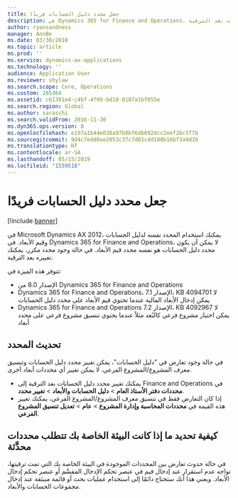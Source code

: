 ```yaml
---
title: جعل محدد دليل الحسابات فريدًا
description: في Dynamics 365 for Finance and Operations، لا يمكن أن يكون محدد دليل الحسابات هو نفسه محدد قيم الأبعاد. يجب عليك تغيير قيم المحددات بعد الترقية.
author: ryansandness
manager: AnnBe
ms.date: 03/30/2018
ms.topic: article
ms.prod: ''
ms.service: dynamics-ax-applications
ms.technology: ''
audience: Application User
ms.reviewer: shylaw
ms.search.scope: Core, Operations
ms.custom: 265364
ms.assetid: c61391e4-c4bf-4f09-bd18-8107a1bf055e
ms.search.region: Global
ms.author: saraschi
ms.search.validFrom: 2016-11-30
ms.dyn365.ops.version: 8
ms.openlocfilehash: e197a1b44e038a97b8bf6db692dcc2eef2bc5f7b
ms.sourcegitcommit: 9d4c7edd0ae2053c37c7d81cdd180b16bf3a9d3b
ms.translationtype: HT
ms.contentlocale: ar-SA
ms.lasthandoff: 05/15/2019
ms.locfileid: "1559518"
---
```

# <a name="make-the-chart-of-accounts-delimiter-unique"></a>جعل محدد دليل الحسابات فريدًا

[!include [banner](../includes/banner.md)]

في Microsoft Dynamics AX 2012، يمكنك استخدام المحدد نفسه لدليل الحسابات وقيم الأبعاد. في Dynamics 365 for Finance and Operations، لا يمكن أن يكون محدد دليل الحسابات هو نفسه محدد قيم الأبعاد. في حالة وجود محدد مكرر، يمكنك تغييره بعد الترقية. 

تتوفر هذه الميزة في:
- الإصدار 8.0 من Dynamics 365 for Finance and Operations
- Dynamics 365 for Finance and Operations، الإصدار 7.1، KB 4094701 لا يمكن إدخال الأبعاد المالية عندما تحتوي قيم الأبعاد على محدد دليل الحسابات
- Dynamics 365 for Finance and Operations الإصدار 7.2، KB 4092967 لا يمكن اختيار مشروع فرعي كالبُعد مثلاً عندما يحتوي تنسيق مشروع فرعي على محدد أبعاد

## <a name="update-delimiter"></a>تحديث المحدد
في حالة وجود تعارض في "دليل الحسابات"، يمكن تغيير محدد دليل الحسابات وتنسيق معرف المشروع/المشروع الفرعي. لا يمكن تغيير أي محددات أبعاد أخرى. 
- يمكنك تغيير محدد دليل الحسابات بعد الترقية إلى Finance and Operations في **محددات دفتر الأستاذ العام** > **دليل الحسابات والأبعاد** > **تغيير محدد**. 
- إذا كان التعارض فقط في تنسيق معرف المشروع/المشروع الفرعي، يمكنك تغيير هذه القيمة في **محددات المحاسبة وإدارة المشروع** > **عام** > **تعديل تنسيق المشروع الفرعي**. 

## <a name="how-to-determine-if-your-environment-requires-updated-delimiters"></a>كيفية تحديد ما إذا كانت البيئة الخاصة بك تتطلب محددات محدَّثة 
في حالة حدوث تعارض بين المحددات الموجودة في البيئة الخاصة بك التي تمت ترقيتها، تواجه عدم استقرار عند إدخال قيم في عنصر تحكم الإدخال المقسَّم أو عنصر تحكم إدخال الأبعاد. ويعني هذا أنك ستحتاج دائمًا إلى استخدام عمليات بحث أو قائمة منبثقة عند إدخال مجموعات الحسابات والأبعاد.
